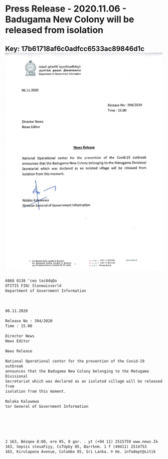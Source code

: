 # Press Release - 2020.11.06 - Badugama New Colony will be released from isolation 
Key: 17b61718af6c0adfcc6533ac89846d1c 
![img](img/17b61718af6c0adfcc6533ac89846d1c.jpg)
---
```
6868 0138 ‘ceo tac8dqQo
OTITIS FIN) Slonewisserld
Department of Government Information

 

06.11.2020

Release No : 394/2020
Time : 15.00

Director News
News Editor

News Release

National Operational center for the prevention of the Covid-19 outbreak
announces that the Badugama New Colony belonging to the Matugama Divisional
Secretariat which was declared as an isolated village will be released from
isolation from this moment.

Nalaka Kaluwewa
tor General of Government Information

   

 
 

2 163, Bézqee 8:80, ere 05, 8 gor. . yt (+94 11) 2515759 www.news.Ik
163, Sepsis steuaFiyy, CsTUpby 05, Barrknm. 1 f (49411) 2514753
163, Kirulapona Avenue, Colombo 05, Sri Lanka. © He. infodept@sitik

 

```
